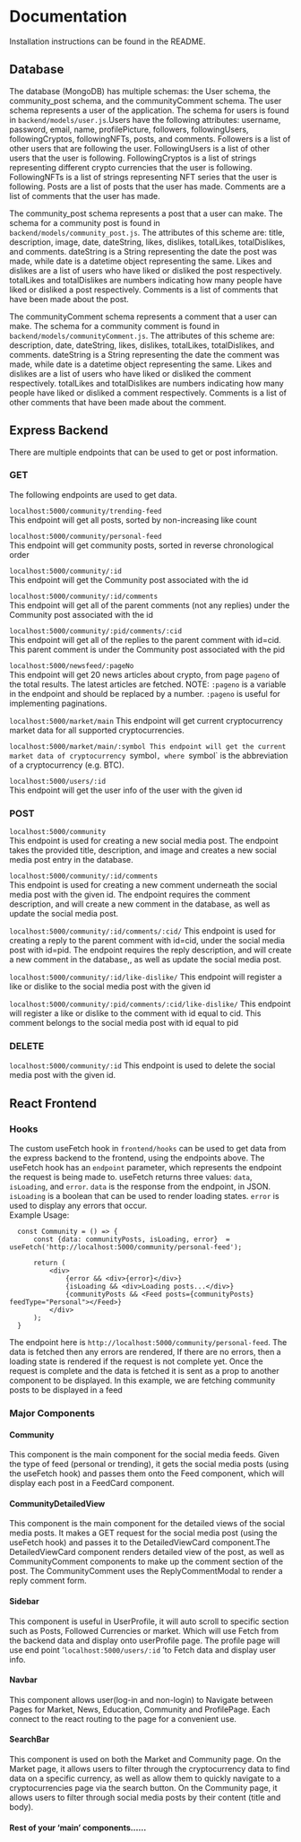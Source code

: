 # Documentation

Installation instructions can be found in the README.

## Database

The database (MongoDB) has multiple schemas: the User schema, the community_post schema, and the communityComment schema. 
The user schema represents a user of the application. The schema for users is found in `backend/models/user.js`.Users have the following attributes: username, password, email, name, profilePicture, followers, followingUsers, followingCryptos, followingNFTs, posts, and comments. Followers is a list of other users that are following the user. FollowingUsers is a list of other users that the user is following. FollowingCryptos is a list of strings representing different crypto currencies that the user is following. FollowingNFTs is a list of strings representing NFT series that the user is following. Posts are a list of posts that the user has made. Comments are a list of comments that the user has made.

The community_post schema represents a post that a user can make. The schema for a community post is found in `backend/models/community_post.js`. The attributes of this scheme are: title, description, image, date, dateString, likes, dislikes, totalLikes, totalDislikes, and comments. dateString is a String representing the date the post was made, while date is a datetime object representing the same. Likes and dislikes are a list of users who have liked or disliked the post respectively. totalLikes and totalDislikes are numbers indicating how many people have liked or disliked a post respectively. Comments is a list of comments that have been made about the post.

The communityComment schema represents a comment that a user can make. The schema for a community comment is found in `backend/models/communityComment.js`. The attributes of this scheme are: description, date, dateString, likes, dislikes, totalLikes, totalDislikes, and comments. dateString is a String representing the date the comment was made, while date is a datetime object representing the same. Likes and dislikes are a list of users who have liked or disliked the comment respectively. totalLikes and totalDislikes are numbers indicating how many people have liked or disliked a comment respectively. Comments is a list of other comments that have been made about the comment.

## Express Backend

There are multiple endpoints that can be used to get or post information.

### GET
The following endpoints are used to get data.

`localhost:5000/community/trending-feed`  
This endpoint will get all posts, sorted by non-increasing like count

`localhost:5000/community/personal-feed`  
This endpoint will get community posts, sorted in reverse chronological order

`localhost:5000/community/:id`  
This endpoint will get the Community post associated with the id

`localhost:5000/community/:id/comments`  
This endpoint will get all of the parent comments (not any replies) under the Community post associated with the id

`localhost:5000/community/:pid/comments/:cid`  
This endpoint will get all of the replies to the parent comment with id=cid. This parent comment is under the Community post associated with the pid

`localhost:5000/newsfeed/:pageNo`  
This endpoint will get 20 news articles about crypto, from page `pageno` of the total results. The latest articles are fetched. 
NOTE: `:pageno` is a variable in the endpoint and should be replaced by a number. `:pageno` is useful for implementing paginations.

`localhost:5000/market/main`
This endpoint will get current cryptocurrency market data for all supported cryptocurrencies. 

`localhost:5000/market/main/:symbol
This endpoint will get the current market data of cryptocurrency `symbol`, where `symbol` is the abbreviation of a cryptocurrency (e.g. BTC).

`localhost:5000/users/:id`  
This endpoint will get the user info of the user with the given id

### POST
`localhost:5000/community`  
This endpoint is used for creating a new social media post. The endpoint takes the provided title, description, and image and creates a new
social media post entry in the database.

`localhost:5000/community/:id/comments`  
This endpoint is used for creating a new comment underneath the social media post with the given id. The endpoint requires the comment description, and will create a new comment in the database, as well as update the social media post.

`localhost:5000/community/:id/comments/:cid/`
This endpoint is used for creating a reply to the parent comment with id=cid, under the social media post with id=pid. The endpoint requires the reply description, and will create a new comment in the database,, as well as update the social media post.

`localhost:5000/community/:id/like-dislike/`
This endpoint will register a like or dislike to the social media post with the given id

`localhost:5000/community/:pid/comments/:cid/like-dislike/`
This endpoint will register a like or dislike to the comment with id equal to cid. This comment belongs to the social media post with id equal to pid

### DELETE
`localhost:5000/community/:id`
This endpoint is used to delete the social media post with the given id.

## React Frontend
### Hooks
The custom useFetch hook in `frontend/hooks` can be used to get data from the express backend to the frontend, using the endpoints above.
The useFetch hook has an `endpoint` parameter, which represents the endpoint the request is being made to. useFetch returns three values: `data`, `isLoading`,
and `error`. `data` is the response from the endpoint, in JSON. `isLoading` is a boolean that can be used to render loading states. `error` is used to display
any errors that occur.  
Example Usage:  

      const Community = () => {
          const {data: communityPosts, isLoading, error}  = useFetch('http://localhost:5000/community/personal-feed');

          return (  
              <div>
                  {error && <div>{error}</div>}
                  {isLoading && <div>Loading posts...</div>}
                  {communityPosts && <Feed posts={communityPosts} feedType="Personal"></Feed>}
              </div>
          );
      }
  
  The endpoint here is `http://localhost:5000/community/personal-feed`. The data is fetched then any errors are rendered, If there are no errors, then a loading
  state is rendered if the request is not complete yet. Once the request is complete and the data is fetched it is sent as a prop to another component to be displayed.
  In this example, we are fetching community posts to be displayed in a feed
  
### Major Components
#### Community
  This component is the main component for the social media feeds. Given the type of feed (personal or trending), it gets the social media posts (using the useFetch hook) and passes them onto the Feed component, which will display each post in a FeedCard component. 

#### CommunityDetailedView
  This component is the main component for the detailed views of the social media posts. It makes a GET request for the social media post (using the useFetch hook) and passes it to the DetailedViewCard component.The DetailedViewCard component renders detailed view of the post, as well as CommunityComment components to make up the comment section of the post. The CommunityComment uses the ReplyCommentModal to render a reply comment form.


#### Sidebar
  This component is useful in UserProfile, it will auto scroll to specific section such as Posts, Followed Currencies or market. Which will use Fetch from the backend data and display onto userProfile page. The profile page will use end point ‘`localhost:5000/users/:id`  ’to Fetch data and display user info.

#### Navbar
  This component allows user(log-in and non-login) to Navigate between Pages for Market, News, Education, Community and ProfilePage. Each connect to the react routing to the page for a convenient use. 

#### SearchBar
This component is used on both the Market and Community page. On the Market page, it allows users to filter through the cryptocurrency data to find data on a specific currency, as well as allow them to quickly navigate to a cryptocurrencies page via the search button. On the Community page, it allows users to filter through social media posts by their content (title and body). 

#### Rest of your ‘main’ components……

